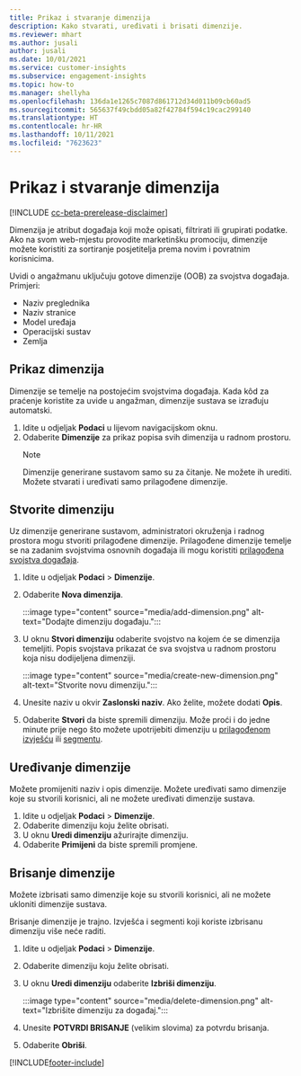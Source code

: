 ```yaml
---
title: Prikaz i stvaranje dimenzija
description: Kako stvarati, uređivati i brisati dimenzije.
ms.reviewer: mhart
ms.author: jusali
author: jusali
ms.date: 10/01/2021
ms.service: customer-insights
ms.subservice: engagement-insights
ms.topic: how-to
ms.manager: shellyha
ms.openlocfilehash: 136da1e1265c7087d861712d34d011b09cb60ad5
ms.sourcegitcommit: 565637f49cbdd05a82f42784f594c19cac299140
ms.translationtype: HT
ms.contentlocale: hr-HR
ms.lasthandoff: 10/11/2021
ms.locfileid: "7623623"
---
```

# <a name="view-and-create-dimensions"></a>Prikaz i stvaranje dimenzija

[!INCLUDE [cc-beta-prerelease-disclaimer](includes/cc-beta-prerelease-disclaimer.md)]

Dimenzija je atribut događaja koji može opisati, filtrirati ili grupirati podatke. Ako na svom web-mjestu provodite marketinšku promociju, dimenzije možete koristiti za sortiranje posjetitelja prema novim i povratnim korisnicima.  

Uvidi o angažmanu uključuju gotove dimenzije (OOB) za svojstva događaja. Primjeri:

- Naziv preglednika
- Naziv stranice
- Model uređaja
- Operacijski sustav
- Zemlja

## <a name="view-dimensions"></a>Prikaz dimenzija

Dimenzije se temelje na postojećim svojstvima događaja. Kada kôd za praćenje koristite za uvide u angažman, dimenzije sustava se izrađuju automatski.

1. Idite u odjeljak **Podaci** u lijevom navigacijskom oknu. 
1. Odaberite **Dimenzije** za prikaz popisa svih dimenzija u radnom prostoru. 
   > [!NOTE]
   > Dimenzije generirane sustavom samo su za čitanje. Ne možete ih urediti. Možete stvarati i uređivati samo prilagođene dimenzije.

## <a name="create-a-dimension"></a>Stvorite dimenziju

Uz dimenzije generirane sustavom, administratori okruženja i radnog prostora mogu stvoriti prilagođene dimenzije. Prilagođene dimenzije temelje se na zadanim svojstvima osnovnih događaja ili mogu koristiti [prilagođena svojstva događaja](advanced-SDK-implementation.md).

1. Idite u odjeljak **Podaci** > **Dimenzije**.
1. Odaberite **Nova dimenzija**.

   :::image type="content" source="media/add-dimension.png" alt-text="Dodajte dimenziju događaju.":::

1. U oknu **Stvori dimenziju** odaberite svojstvo na kojem će se dimenzija temeljiti. Popis svojstava prikazat će sva svojstva u radnom prostoru koja nisu dodijeljena dimenziji.
   
   :::image type="content" source="media/create-new-dimension.png" alt-text="Stvorite novu dimenziju.":::
      
3. Unesite naziv u okvir **Zaslonski naziv**. Ako želite, možete dodati **Opis**.
4. Odaberite **Stvori** da biste spremili dimenziju. Može proći i do jedne minute prije nego što možete upotrijebiti dimenziju u [prilagođenom izvješću](custom-reports.md) ili [segmentu](segments.md). 

## <a name="edit-a-dimension"></a>Uređivanje dimenzije

Možete promijeniti naziv i opis dimenzije. Možete uređivati samo dimenzije koje su stvorili korisnici, ali ne možete uređivati dimenzije sustava.


1. Idite u odjeljak **Podaci** > **Dimenzije**.
1. Odaberite dimenziju koju želite obrisati.
1. U oknu **Uredi dimenziju** ažurirajte dimenziju.
1. Odaberite **Primijeni** da biste spremili promjene.

## <a name="delete-a-dimension"></a>Brisanje dimenzije

Možete izbrisati samo dimenzije koje su stvorili korisnici, ali ne možete ukloniti dimenzije sustava.

Brisanje dimenzije je trajno. Izvješća i segmenti koji koriste izbrisanu dimenziju više neće raditi. 

1. Idite u odjeljak **Podaci** > **Dimenzije**.
1. Odaberite dimenziju koju želite obrisati.
1. U oknu **Uredi dimenziju** odaberite **Izbriši dimenziju**.

   :::image type="content" source="media/delete-dimension.png" alt-text="Izbrišite dimenziju za događaj.":::

1. Unesite **POTVRDI BRISANJE** (velikim slovima) za potvrdu brisanja. 
1. Odaberite **Obriši**.

[!INCLUDE[footer-include](../includes/footer-banner.md)]
